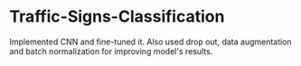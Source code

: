 # Traffic-Signs-Classification

Implemented CNN and fine-tuned it. Also used drop out, data augmentation and batch normalization for improving model's results.